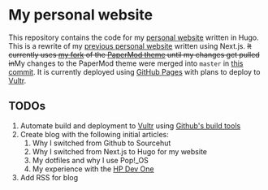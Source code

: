 # My personal website

This repository contains the code for my [personal website](https://biehlerj.xyz) written in Hugo. This is a rewrite of my [previous personal website](https://biehlerj.github.io) written using Next.js. ~~It currently uses [my fork](https://github.com/biehlerj/hugo-PaperMod) of the [PaperMod theme](https://github.com/adityatelange/hugo-PaperMod) until my changes get pulled in~~My changes to the PaperMod theme were merged into `master` in [this commit]([621c9f60fbf5fb96415fa2c031d50c83514164a8](https://github.com/adityatelange/hugo-PaperMod/commit/621c9f60fbf5fb96415fa2c031d50c83514164a8)). It is currently deployed using [GitHub Pages](https://pages.github.com/) with plans to deploy to [Vultr](https://www.vultr.com/?ref=8950079).

## TODOs

1. Automate build and deployment to [Vultr](https://www.vultr.com/?ref=8950079) using [Github's build tools](https://github.com/features/actions)
2. Create blog with the following initial articles:
   1. Why I switched from Github to Sourcehut
   2. Why I switched from Next.js to Hugo for my website
   3. My dotfiles and why I use Pop!_OS
   4. My experience with the [HP Dev One](https://hpdevone.com/)
3. Add RSS for blog
